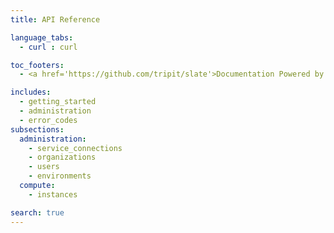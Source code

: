 ```yaml
---
title: API Reference

language_tabs:
  - curl : curl

toc_footers:
  - <a href='https://github.com/tripit/slate'>Documentation Powered by Slate</a>

includes:
  - getting_started
  - administration
  - error_codes
subsections:
  administration:
    - service_connections
    - organizations
    - users
    - environments
  compute:
    - instances

search: true
---
```

